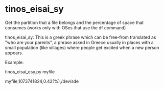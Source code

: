 # tinos_eisai_sy
Get the partition that a file belongs and the percentage of space that consumes (works only with OSes that use the df command)

tinos_eisai_sy: This is a greek phrase which can be free-from translated as "who are your parents", a phrase asked in Greece usually in places with a small population (like villages) where people get excited when a new person appears.

Example:

  tinos_eisai_esy.py myfile

  myfile,1073741824,0.42(%),/dev/sde
